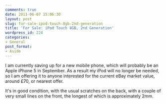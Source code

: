 ```yaml
---
comments: true
date: 2011-06-07 15:06:30
layout: post
slug: for-sale-ipod-touch-8gb-2nd-generation
title: 'For Sale: iPod Touch 8GB, 2nd Generation'
wordpress_id: 224
categories:
- General
post_format:
- Aside
---
```


I am currently saving up for a new mobile phone, which will probably be an Apple iPhone 5 in September. As a result my iPod will no longer be needed, so I am offering it to anyone interested for the current eBay market value, around £70, or nearest offer.

It's in good condition, with the usual scratches on the back, with a couple of very small lines on the front, the longest of which is approximately 2mm.
